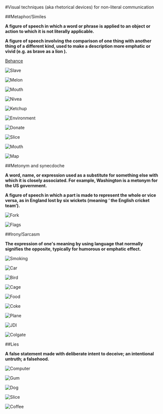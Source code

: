 #Visual techniques (aka rhetorical devices) for non-literal communication

##Metaphor/Similes

**A figure of speech in which a word or phrase is applied to an object or action to which it is not literally applicable.**

**A figure of speech involving the comparison of one thing with another thing of a different kind, used to make a description more emphatic or vivid (e.g. as brave as a lion ).**

[Behance](https://www.behance.net/gallery/14088729/Visual-Metaphor)

![Slave](https://github.com/CallumLovekin28/Visual-Symbols-Techniques/blob/master/Images/Screen%20Shot%202016-11-03%20at%2019.38.26.png)

![Melon](https://github.com/CallumLovekin28/Visual-Symbols-Techniques/blob/master/Images/Screen%20Shot%202016-11-03%20at%2018.36.33.png)

![Mouth](https://github.com/CallumLovekin28/Visual-Symbols-Techniques/blob/master/Images/Screen%20Shot%202016-11-03%20at%2018.37.00.png)

![Nivea](https://github.com/CallumLovekin28/Visual-Symbols-Techniques/blob/master/Images/4bf19b3a9ed085f9a4fe54af80bd6f28.jpg)

![Ketchup](https://github.com/CallumLovekin28/Visual-Symbols-Techniques/blob/master/Images/33048aa1286f6ea64f687174ba639271.jpg)

![Environment](https://github.com/CallumLovekin28/Visual-Symbols-Techniques/blob/master/Images/c3f7ba28fcaefc3e78994dee8feb0e43.jpg)

![Donate](https://github.com/CallumLovekin28/Visual-Symbols-Techniques/blob/master/Images/Screen%20Shot%202016-11-03%20at%2019.39.59.png)

![Slice](https://github.com/CallumLovekin28/Visual-Symbols-Techniques/blob/master/Images/Screen%20Shot%202016-11-03%20at%2019.40.18.png)

![Mouth](https://github.com/CallumLovekin28/Visual-Symbols-Techniques/blob/master/Images/Screen%20Shot%202016-11-03%20at%2019.40.35.png)

![Map](https://github.com/CallumLovekin28/Visual-Symbols-Techniques/blob/master/Images/Screen%20Shot%202016-11-03%20at%2019.40.56.png)


##Metonym and synecdoche

**A word, name, or expression used as a substitute for something else with which it is closely associated. For example, Washington is a metonym for the US government.**

**A figure of speech in which a part is made to represent the whole or vice versa, as in England lost by six wickets (meaning ‘ the English cricket team’).**

![Fork](https://github.com/CallumLovekin28/Visual-Symbols-Techniques/blob/master/Images/metonymy.jpg)

![Flags](https://github.com/CallumLovekin28/Visual-Symbols-Techniques/blob/master/Images/metonymy-flags.jpg)

##Irony/Sarcasm

**The expression of one's meaning by using language that normally signifies the opposite, typically for humorous or emphatic effect.**

![Smoking](https://github.com/CallumLovekin28/Visual-Symbols-Techniques/blob/master/Images/2.jpg)

![Car](https://github.com/CallumLovekin28/Visual-Symbols-Techniques/blob/master/Images/4.jpg)

![Bird](https://github.com/CallumLovekin28/Visual-Symbols-Techniques/blob/master/Images/8.jpg)

![Cage](https://github.com/CallumLovekin28/Visual-Symbols-Techniques/blob/master/Images/12.jpg)

![Food](https://github.com/CallumLovekin28/Visual-Symbols-Techniques/blob/master/Images/13.jpg)

![Coke](https://github.com/CallumLovekin28/Visual-Symbols-Techniques/blob/master/Images/15.jpg)

![Plane](https://github.com/CallumLovekin28/Visual-Symbols-Techniques/blob/master/Images/16.jpg)

![JDI](https://github.com/CallumLovekin28/Visual-Symbols-Techniques/blob/master/Images/17.jpg)

![Colgate](https://github.com/CallumLovekin28/Visual-Symbols-Techniques/blob/master/Images/18.jpg)

##Lies

**A false statement made with deliberate intent to deceive; an intentional untruth; a falsehood.**

![Computer](https://github.com/CallumLovekin28/Visual-Symbols-Techniques/blob/master/Images/0f7cbfd799a836959366bec8b13eed5b.jpg)

![Gum](https://github.com/CallumLovekin28/Visual-Symbols-Techniques/blob/master/Images/41643713646b9780f5ced4e67a3c1cbb.jpg)

![Dog](https://github.com/CallumLovekin28/Visual-Symbols-Techniques/blob/master/Images/d8142821d0aa105312ad44cadb909fb5.jpg)

![Slice](https://github.com/CallumLovekin28/Visual-Symbols-Techniques/blob/master/Images/88b494636a4b1d90d70c1789d4f4ae0a.jpg)

![Coffee](https://github.com/CallumLovekin28/Visual-Symbols-Techniques/blob/master/Images/970222c6a78a7adce65c947e953087a3.jpg)